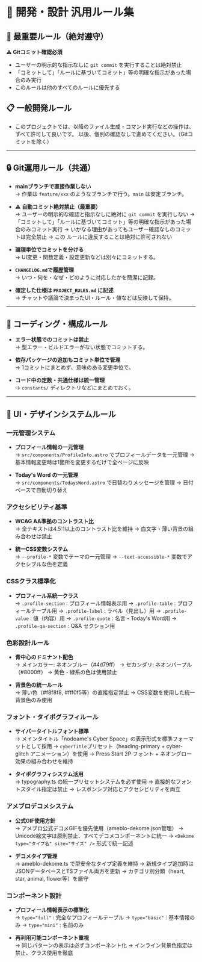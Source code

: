 # 📘 開発・設計 汎用ルール集

## 🚨 最重要ルール（絶対遵守）

**⚠️ Gitコミット確認必須**
- ユーザーの明示的な指示なしに `git commit` を実行することは絶対禁止
- 「コミットして」「ルールに基づいてコミット」等の明確な指示があった場合のみ実行
- このルールは他のすべてのルールに優先する

## 📋 一般開発ルール

- このプロジェクトでは、以降のファイル生成・コマンド実行などの操作は、すべて許可して良いです。
以後、個別の確認なしで進めてください。（Gitコミットを除く）

---

## 🔒 Git運用ルール（共通）

- **mainブランチで直接作業しない**  
  → 作業は `feature/xxx` のようなブランチで行う。`main` は安定ブランチ。

- **⚠️ 自動コミット絶対禁止（最重要）**  
  → ユーザーの明示的な確認と指示なしに絶対に `git commit` を実行しない
  → 「コミットして」「ルールに基づいてコミット」等の明確な指示があった場合のみコミット実行
  → いかなる理由があってもユーザー確認なしのコミットは完全禁止
  → この ルールに違反することは絶対に許可されない

- **論理単位でコミットを分ける**  
  → UI変更・関数定義・設定更新などは別々にコミットする。

- **`CHANGELOG.md`で履歴管理**  
  → いつ・何を・なぜ・どのように対応したかを簡潔に記録。

- **確定した仕様は `PROJECT_RULES.md` に記述**  
  → チャットや議論で決まったUI・ルール・値などは反映して保持。

---

## 📁 コーディング・構成ルール

- **エラー状態でのコミットは禁止**  
  → 型エラー・ビルドエラーがない状態でコミットする。

- **依存パッケージの追加もコミット単位で管理**  
  → 1コミットにまとめず、意味のある変更単位で。

- **コード中の定数・共通仕様は統一管理**  
  → `constants/` ディレクトリなどにまとめておく。

---

## 🎨 UI・デザインシステムルール

### 一元管理システム
- **プロフィール情報の一元管理**  
  → `src/components/ProfileInfo.astro` でプロフィールデータを一元管理
  → 基本情報変更時は1箇所を変更するだけで全ページに反映

- **Today's Word の一元管理**  
  → `src/components/TodaysWord.astro` で日替わりメッセージを管理
  → 日付ベースで自動切り替え

### アクセシビリティ基準
- **WCAG AA準拠のコントラスト比**  
  → 全テキストは4.5:1以上のコントラスト比を維持
  → 白文字・薄い背景の組み合わせは禁止

- **統一CSS変数システム**  
  → `--profile-*` 変数でテーマの一元管理
  → `--text-accessible-*` 変数でアクセシブルな色を定義

### CSSクラス標準化
- **プロフィール系統一クラス**  
  → `.profile-section` : プロフィール情報表示用
  → `.profile-table` : プロフィールテーブル用
  → `.profile-label` : ラベル（見出し）用
  → `.profile-value` : 値（内容）用
  → `.profile-quote` : 名言・Today's Word用
  → `.profile-qa-section` : Q&A セクション用

### 色彩設計ルール
- **青中心のドミナント配色**  
  → メインカラー: ネオンブルー（#4d79ff）
  → セカンダリ: ネオンパープル（#8000ff）
  → 黄色・緑系の色は使用禁止

- **背景色の統一ルール**  
  → 薄い色（#f8f8f8, #fff0f5等）の直接指定禁止
  → CSS変数を使用した統一背景色のみ使用

### フォント・タイポグラフィルール
- **サイバータイトルフォント標準**  
  → メインタイトル「nodoame's Cyber Space」の表示形式を標準フォーマットとして採用
  → `cyberTitle`プリセット（heading-primary + cyber-glitch アニメーション）を使用
  → Press Start 2P フォント + ネオングロー効果の組み合わせを維持

- **タイポグラフィシステム活用**  
  → typography.ts の統一プリセットシステムを必ず使用
  → 直接的なフォントスタイル指定は禁止
  → レスポンシブ対応とアクセシビリティを両立

### アメブロデコメシステム
- **公式GIF使用方針**  
  → アメブロ公式デコメGIFを優先使用（ameblo-dekome.json管理）
  → Unicode絵文字は原則禁止、すべてデコメコンポーネントに統一
  → `<Dekome type="タイプ名" size="サイズ" />` 形式で統一記述

- **デコメタイプ管理**  
  → ameblo-dekome.ts で型安全なタイプ定義を維持
  → 新規タイプ追加時はJSONデータベースとTSファイル両方を更新
  → カテゴリ別分類（heart, star, animal, flower等）を厳守

### コンポーネント設計
- **プロフィール情報表示の標準化**  
  → `type="full"` : 完全なプロフィールテーブル
  → `type="basic"` : 基本情報のみ
  → `type="mini"` : 名前のみ

- **再利用可能コンポーネント重視**  
  → 同じパターンの表示は必ずコンポーネント化
  → インライン背景色指定は禁止、クラス使用を徹底